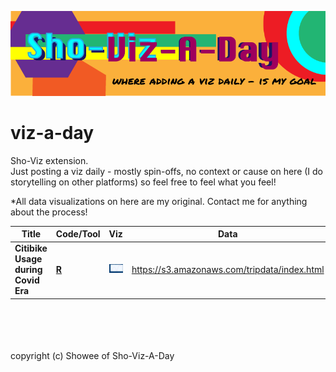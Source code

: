 
![](img/viz-a-day.png)


# viz-a-day
Sho-Viz extension.  
Just posting a viz daily - mostly spin-offs, no context or cause on here (I do storytelling on other platforms) so feel free to feel what you feel!

*All data visualizations on here are my original. Contact me for anything about the process!
<br>

Title|Code/Tool|Viz|Data
-|-|-|-
**Citibike Usage during Covid Era**|[**R**](codes/shoviz1_citi-line.r)|<a href = "viz/citibike_plot.png"><img src = "https://github.com/ShokoLocoMocco/viz-a-day/blob/c6c6e9df793be94349d1b778ee4f5b8eca3e2435/viz/citibike_plot.png" width=300></a>|https://s3.amazonaws.com/tripdata/index.html


<br>
<br>
<br>
<br>
copyright (c) Showee of Sho-Viz-A-Day
